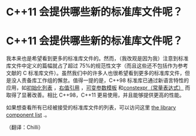 # C++11 会提供哪些新的标准库文件呢？

# C++11 会提供哪些新的标准库文件呢？

我本来也是希望看到更多的标准库文件的。然而，（我改观是因为我）注意到标准库文件中定义的篇幅就占了超过 75%的规范性文字（而且这些还不包括作为参考文献的 C 标准库文件）。虽然我们中的许多人也很希望看到更多的标准库文件，但是没人责备库工作组的懈怠。值得一提的是，C++98 标准库已通过新语言特性的应用，如[初始化列表](http://chenlq.net/books/cpp11-faq/c-0-x-faq-chinese-version-unified-initialization-syntax-and-semantics.html) ，[右值引用](http://chenlq.net/books/cpp11-faq/c-0-x-faq-chinese-version-an-an-rvalue-references.html) ，[可变参数模板](http://chenlq.net/books/cpp11-faq/cpp11-faq-chinese-version-series-variadic-templates.html) 和[constexpr（常量表达式）](http://chenlq.net/cpp11-faq-chinese-version-series-constexpr.html) 而取得了显著改善。相比 C++98，C++11 更易使用，并且能够提供更高的性能。

如果想查看所有已经被接受的标准库文件的列表，可以访问这里 [the library component list](http://www2.research.att.com/%7Ebs/C++0xFAQ.html#library) .。

（翻译：Chilli）